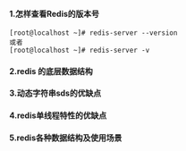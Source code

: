 #### 1.怎样查看Redis的版本号

````shell script
[root@localhost ~]# redis-server --version
或者
[root@localhost ~]# redis-server -v
````

#### 2.redis 的底层数据结构

#### 3.动态字符串sds的优缺点

#### 4.redis单线程特性的优缺点

#### 5.redis各种数据结构及使用场景
